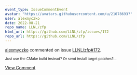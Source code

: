 ```yaml
---
event_type: IssueCommentEvent
avatar: "https://avatars.githubusercontent.com/u/21078693?"
user: alexmyczko
date: 2022-08-21
repo_name: LLNL/zfp
html_url: https://github.com/LLNL/zfp/issues/172
repo_url: https://github.com/LLNL/zfp
---
```


<a href='https://github.com/alexmyczko' target='_blank'>alexmyczko</a> commented on issue <a href='https://github.com/LLNL/zfp/issues/172' target='_blank'>LLNL/zfp#172</a>.

<small>Just use the CMake build instead? Or send install target patches?...</small>

<a href='https://github.com/LLNL/zfp/issues/172' target='_blank'>View Comment</a>